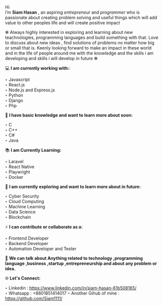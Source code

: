 Hi   
I’m **Siam Hasan** , an aspiring *entrepreneur* and *programmer* who is passionate about creating problem solving and useful things which will add value to other peoples life and will create positive impact<br>

❇ Always highly interested in exploring and learning about new teachnologies, programming languages and build something with that. Love to discuss about new ideas , find solutions of problems no matter how big or small that is. Keenly looking forward to make an impact in these world and in the life of people around me with the knowledge and the skills i am developing and skills i will develop in future ❇<br>

💻 **I am currently working with:**:<br>

  ‣ Javascript<br>
  ‣ React.js<br>
  ‣ Node.js and Express.js<br>
  ‣ Python<br>
  ‣ Django<br>
  ‣ Php<br>

🔺 **I have basic knowledge and want to learn more about soon:**<br>

  ‣ C<br>
  ‣ C++<br>
  ‣ C#<br>
  ‣ Java<br>

📚 **I am Currently Learning:**<br>

  ‣ Laravel<br>
  ‣ React Native<br>
  ‣ Playwright<br>
  ‣ Docker<br>

📅  **I am currently exploring and want to learn more about in future:**<br>

  ‣ Cyber Security<br>
  ‣ Cloud Computing<br>
  ‣ Machine Learning<br>
  ‣ Data Science<br>
  ‣ Blockchain<br>
  
 ⚡ **I can contribute or collaborate as a:**<br>
 
 ‣ Frontend Developer <br>
 ‣ Backend Developer<br>
 ‣ Automation Developer and Tester<br>
 

💬 **We can talk about Anything related to technology ,programming language ,business ,startup ,entrepreneurship and about any problem or idea.**

🌐 **Let's Connect:**<br>

‣ Linkedin : https://www.linkedin.com/in/siam-hasan-61b508165/<br>
‣ Whatsapp : +8801851414017
‣ Another Gihub of mine : https://github.com/Siam1111/


<!---
Siam1111/Siam1111 is a ✨ special ✨ repository because its `README.md` (this file) appears on your GitHub profile.
You can click the Preview link to take a look at your changes.
--->
